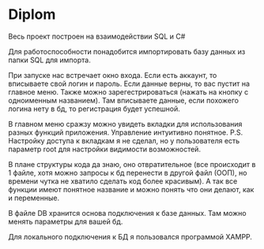 # Diplom

Весь проект построен на взаимодействии SQL и C#

Для работоспособности понадобится импортировать базу данных из папки SQL для импорта.

При запуске нас встречает окно входа. Если есть аккаунт, то вписываете свой логин и пароль. Если данные верны, то вас пустит на главное меню.
Также можно зарегестрироваться (нажать на кнопку с одноименным названием). Там вписываете данные, если похожего логина нету в бд, то регистрация будет успешной.

В главном меню сражзу можно увидеть вкладки для использования разных функций приложения. Управление интуитивно понятное. P.S. Настройку доступа к вкладкам я не сделал, но у пользователя есть параметр root для настройки видимости возможностей. 

В плане структуры кода да знаю, оно отвратительное (все происходит в 1 файле, хотя можно запросы к бд перенести в другой файл (ООП), но времени чутка не хватило сделать код более красивым).
А так все функции имеют понятное название и можно понять что они делают, как и переменные.

В файле DB хранится основа подключения к базе данных. Там можно менять параметры для вашей бд.

Для локального подключения к БД я пользовался программой XAMPP.